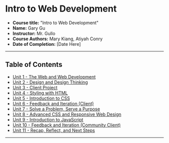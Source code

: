 <!-- # WebDev-Coursework-GaryGu
•	Course title: "Intro to Web Development"  
•	Instructor: Mr. Gullo   
•	Course Authors: Mary Kiang, Atiyah Conry  
•	Date of completion  

## Web Development Portfolio
•	Unit 1 - The Web and Web Development  
•	Unit 2 - Design and Design Thinking  
•	Unit 3 - Client Project  
•	Unit 4 - Styling with HTML  
•	Unit 5 - Introduction to CSS  
•	Unit 6 - Feedback and Iteration (Client)  
•	Unit 7 - Solve a Problem, Serve a Purpose  
•	Unit 8 - Advanced CSS and Responsive Web Design  
•	Unit 9 - Introduction to JavaScript  
•	Unit 10 - Feedback and Iteration (Community Client)  
•	Unit 11 - Recap, Reflect, and Next Steps   -->
#  Intro to Web Development 
- **Course title:** "Intro to Web Development" 
- **Name:** Gary Gu
- **Instructor:** Mr. Gullo
- **Course Authors:** Mary Kiang, Atiyah Conry
- **Date of Completion:** [Date Here]

---

##  Table of Contents

- [Unit 1 - The Web and Web Development ](#unit1)
- [Unit 2 - Design and Design Thinking ](#unit2)
- [Unit 3 - Client Project ](#unit3)
- [Unit 4 - Styling with HTML ](#unit4)
- [Unit 5 - Introduction to CSS ](#unit5)
- [Unit 6 - Feedback and Iteration (Client) ](#unit6)
- [Unit 7 - Solve a Problem, Serve a Purpose ](#unit7)
- [Unit 8 - Advanced CSS and Responsive Web Design ](#unit8)
- [Unit 9 - Introduction to JavaScript ](#unit9)
- [Unit 10 - Feedback and Iteration (Community Client) ](#unit10)
- [Unit 11 - Recap, Reflect, and Next Steps ](#unit11)

---
